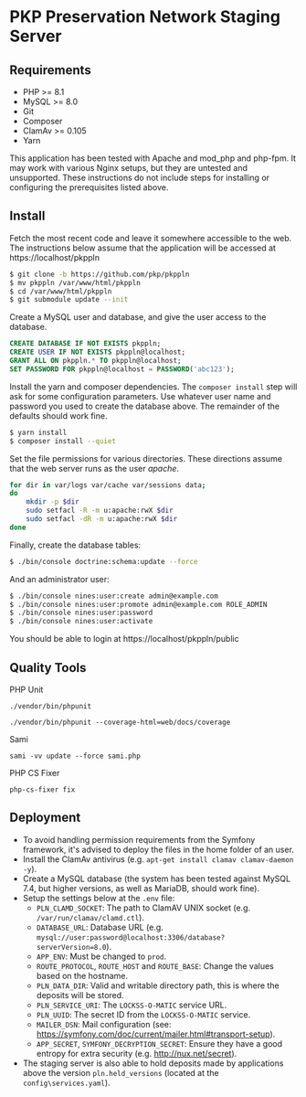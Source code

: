 # PKP Preservation Network Staging Server

## Requirements

 * PHP >= 8.1
 * MySQL >= 8.0
 * Git
 * Composer
 * ClamAv >= 0.105
 * Yarn
 
This application has been tested with Apache and mod_php and php-fpm. It 
may work with various Nginx setups, but they are untested and unsupported. These 
instructions do not include steps for installing or configuring the 
prerequisites listed above.

## Install

Fetch the most recent code and leave it 
somewhere accessible to the web. The instructions below assume that the application
will be accessed at https://localhost/pkppln

```bash
$ git clone -b https://github.com/pkp/pkppln
$ mv pkppln /var/www/html/pkppln
$ cd /var/www/html/pkppln
$ git submodule update --init
```

Create a MySQL user and database, and give the user access to the database.

```sql
CREATE DATABASE IF NOT EXISTS pkppln;
CREATE USER IF NOT EXISTS pkppln@localhost;
GRANT ALL ON pkppln.* TO pkppln@localhost;
SET PASSWORD FOR pkppln@localhost = PASSWORD('abc123');
```

Install the yarn and composer dependencies. The `composer install` step 
will ask for some configuration parameters. Use whatever user name and password 
you used to create the database above. The remainder of the defaults should 
work fine.

```bash
$ yarn install
$ composer install --quiet
```

Set the file permissions for various directories. These directions assume that the 
web server runs as the user _apache_.

```bash
for dir in var/logs var/cache var/sessions data;
do
    mkdir -p $dir
    sudo setfacl -R -m u:apache:rwX $dir
    sudo setfacl -dR -m u:apache:rwX $dir
done
```

Finally, create the database tables:

```bash
$ ./bin/console doctrine:schema:update --force
```

And an administrator user:

```bash
$ ./bin/console nines:user:create admin@example.com
$ ./bin/console nines:user:promote admin@example.com ROLE_ADMIN
$ ./bin/console nines:user:password
$ ./bin/console nines:user:activate
```


You should be able to login at https://localhost/pkppln/public

## Quality Tools

PHP Unit

`./vendor/bin/phpunit`

`./vendor/bin/phpunit --coverage-html=web/docs/coverage`

Sami

`sami -vv update --force sami.php`

PHP CS Fixer

`php-cs-fixer fix`


## Deployment

- To avoid handling permission requirements from the Symfony framework, it's advised to deploy the files in the home folder of an user.
- Install the ClamAv antivirus (e.g. `apt-get install clamav clamav-daemon -y`).
- Create a MySQL database (the system has been tested against MySQL 7.4, but higher versions, as well as MariaDB, should work fine).
- Setup the settings below at the `.env` file:
  - `PLN_CLAMD_SOCKET`: The path to ClamAV UNIX socket (e.g. `/var/run/clamav/clamd.ctl`).
  - `DATABASE_URL`: Database URL (e.g. `mysql://user:password@localhost:3306/database?serverVersion=8.0`).
  - `APP_ENV`: Must be changed to `prod`.
  - `ROUTE_PROTOCOL`, `ROUTE_HOST` and `ROUTE_BASE`: Change the values based on the hostname.
  - `PLN_DATA_DIR`: Valid and writable directory path, this is where the deposits will be stored.
  - `PLN_SERVICE_URI`: The `LOCKSS-O-MATIC` service URL.
  - `PLN_UUID`: The secret ID from the `LOCKSS-O-MATIC` service.
  - `MAILER_DSN`: Mail configuration (see: https://symfony.com/doc/current/mailer.html#transport-setup).
  - `APP_SECRET`, `SYMFONY_DECRYPTION_SECRET`: Ensure they have a good entropy for extra security (e.g. http://nux.net/secret).
- The staging server is also able to hold deposits made by applications above the version `pln.held_versions` (located at the `config\services.yaml`).
